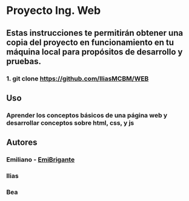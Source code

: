# Proyecto Ing. Web

## Estas instrucciones te permitirán obtener una copia del proyecto en funcionamiento en tu máquina local para propósitos de desarrollo y pruebas.
### 1. git clone https://github.com/IliasMCBM/WEB

## Uso

### Aprender los conceptos básicos de una página web y desarrollar conceptos sobre html, css, y js

## Autores

### Emiliano - [EmiBrigante](https://github.com/EmiBrigante)
### Ilias
### Bea


